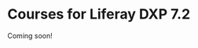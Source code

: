 # Courses for Liferay DXP 7.2

Coming soon!

<!-- ```{toctree}
:maxdepth: 2

7.2/liferay-dxp-7.2-business-users.md
7.2/liferay-dxp-7.2-technical-users.md
```

::::{grid} 2
:::{grid-item-card}  Liferay DXP 7.2 for Business Users (Coming soon)

:::

:::{grid-item-card}  Liferay DXP 7.2 for Technical Users (Coming soon)

:::
:::: -->